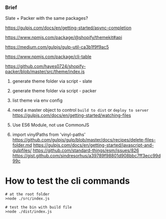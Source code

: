 ### Brief

Slate + Packer with the same packages?


https://gulpjs.com/docs/en/getting-started/async-completion

https://www.npmjs.com/package/@shopify/themekit#api

https://medium.com/gulpjs/gulp-util-ca3b1f9f9ac5


https://www.npmjs.com/package/cli-table


https://github.com/hayes0724/shopify-packer/blob/master/src/theme/index.js

1. generate theme folder via script - slate 
2. generate theme folder via script - packer
3. list theme via env config
4. need a master object to control `build to dist` or `deploy to server`
https://gulpjs.com/docs/en/getting-started/watching-files


0. Use ES6 Module, not use CommonJS
1. import vinylPaths from 'vinyl-paths'
https://github.com/gulpjs/gulp/blob/master/docs/recipes/delete-files-folder.md
https://gulpjs.com/docs/en/getting-started/javascript-and-gulpfiles/
https://github.com/standard-things/esm/issues/826
https://gist.github.com/sindresorhus/a39789f98801d908bbc7ff3ecc99d99c


# How to test the cli commands

```shell
# at the root folder
>node ./src/index.js

# test the bin with build file
>node ./dist/index.js
```